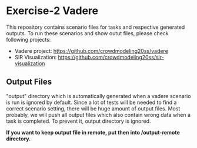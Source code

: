 # Exercise-2 Vadere
This repository contains scenario files for tasks and respective generated outputs. To run these scenarios and show outut files, please check following projects:
- Vadere project: https://github.com/crowdmodeling20ss/vadere
- SIR Visualization: https://github.com/crowdmodeling20ss/sir-visualization

## Output Files
"output" directory which is automatically generated when a vadere scenario is run is ignored by default. Since a lot of tests will be needed to find a correct scenario setting, there will be huge amount of output files. Most probably, we will push all output files which also contain wrong data when a task is completed. To prevent it, output directory is ignored.

**If you want to keep output file in remote, put then into /output-remote directory.**
